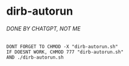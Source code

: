 # dirb-autorun

###### DONE BY CHATGPT, NOT ME #######

	DONT FORGET TO CHMOD -X "dirb-autorun.sh"
	IF DOESNT WORK, CHMOD 777 "dirb-autorun.sh" 
	AND ./dirb-autorun.sh
